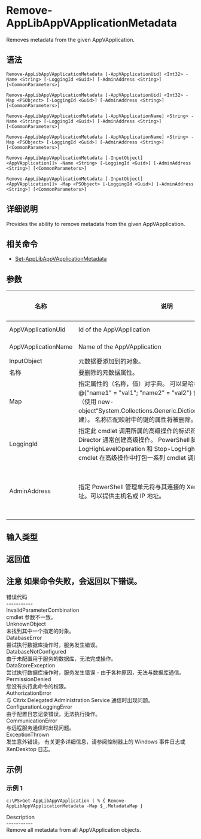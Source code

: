 # Remove-AppLibAppVApplicationMetadata

Removes metadata from the given AppVApplication.

## 语法

    Remove-AppLibAppVApplicationMetadata [-AppVApplicationUid] <Int32> -Name <String> [-LoggingId <Guid>] [-AdminAddress <String>] [<CommonParameters>]
    
    Remove-AppLibAppVApplicationMetadata [-AppVApplicationUid] <Int32> -Map <PSObject> [-LoggingId <Guid>] [-AdminAddress <String>] [<CommonParameters>]
    
    Remove-AppLibAppVApplicationMetadata [-AppVApplicationName] <String> -Name <String> [-LoggingId <Guid>] [-AdminAddress <String>] [<CommonParameters>]
    
    Remove-AppLibAppVApplicationMetadata [-AppVApplicationName] <String> -Map <PSObject> [-LoggingId <Guid>] [-AdminAddress <String>] [<CommonParameters>]
    
    Remove-AppLibAppVApplicationMetadata [-InputObject] <AppVApplication[]> -Name <String> [-LoggingId <Guid>] [-AdminAddress <String>] [<CommonParameters>]
    
    Remove-AppLibAppVApplicationMetadata [-InputObject] <AppVApplication[]> -Map <PSObject> [-LoggingId <Guid>] [-AdminAddress <String>] [<CommonParameters>]
    

## 详细说明

Provides the ability to remove metadata from the given AppVApplication.

## 相关命令

- [Set-AppLibAppVApplicationMetadata](Set-AppLibAppVApplicationMetadata.html)

## 参数

| 名称                  | 说明                                                                                                                                                                     | 是否必需？ | 管道输入                           | 默认值                                   |
| ------------------- | ---------------------------------------------------------------------------------------------------------------------------------------------------------------------- | ----- | ------------------------------ | ------------------------------------- |
| AppVApplicationUid  | Id of the AppVApplication                                                                                                                                              | true  | true (ByValue, ByPropertyName) |                                       |
| AppVApplicationName | Name of the AppVApplication                                                                                                                                            | true  | true (ByValue, ByPropertyName) |                                       |
| InputObject         | 元数据要添加到的对象。                                                                                                                                                            | true  | true (ByValue)                 |                                       |
| 名称                  | 要删除的元数据属性。                                                                                                                                                             | true  | false                          |                                       |
| Map                 | 指定属性的（名称，值）对字典。 可以是哈希表（使用 @{"name1" = "val1"; "name2" = "val2"} 创建）或字符串字典（使用 new-object“System.Collections.Generic.Dictionary[String,String]”创建）。 名称匹配映射中的键的属性将被删除。    | true  | true (ByValue)                 |                                       |
| LoggingId           | 指定此 cmdlet 调用所属的高级操作的标识符。 Citrix Studio 和 Director 通常创建高级操作。 PowerShell 脚本也可以借助 Start-LogHighLevelOperation 和 Stop-LogHighLevelOperation cmdlet 在高级操作中打包一系列 cmdlet 调用。 | false | false                          |                                       |
| AdminAddress        | 指定 PowerShell 管理单元将与其连接的 XenDesktop 控制器的地址。可以提供主机名或 IP 地址。                                                                                                             | false | false                          | Localhost。一旦有 cmdlet 提供了某个值，此值将变为默认值。 |

## 输入类型

### 

## 返回值

### 

## 注意 如果命令失败，会返回以下错误。  
错误代码  
\---\---\-----  
InvalidParameterCombination  
cmdlet 参数不一致。  
UnknownObject  
未找到其中一个指定的对象。  
DatabaseError  
尝试执行数据库操作时，服务发生错误。  
DatabaseNotConfigured  
由于未配置用于服务的数据库，无法完成操作。  
DataStoreException  
尝试执行数据库操作时，服务发生错误 - 由于各种原因，无法与数据库通信。  
PermissionDenied  
您没有执行此命令的权限。  
AuthorizationError  
与 Citrix Delegated Administration Service 通信时出现问题。  
ConfigurationLoggingError  
由于配置日志记录错误，无法执行操作。  
CommunicationError  
与远程服务通信时出现问题。  
ExceptionThrown  
发生意外错误。 有关更多详细信息，请参阅控制器上的 Windows 事件日志或 XenDesktop 日志。

## 示例

### 示例 1

    c:\PS>Get-AppLibAppVApplication | % { Remove-AppLibAppVApplicationMetadata -Map $_.MetadataMap }
    

Description  
\---\---\-----  
Remove all metadata from all AppVApplication objects.